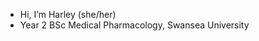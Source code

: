 - Hi, I’m Harley (she/her)
- Year 2 BSc Medical Pharmacology, Swansea University

<!---
hob05/hob05 is a ✨ special ✨ repository because its `README.md` (this file) appears on your GitHub profile.
You can click the Preview link to take a look at your changes.
--->
